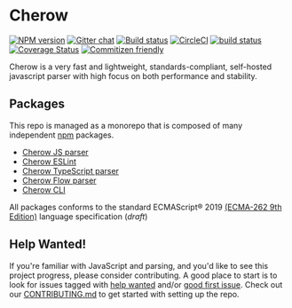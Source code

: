 # Cherow

[![NPM version](https://img.shields.io/npm/v/cherow.svg?style=flat-square)](https://www.npmjs.com/package/cherow)
[![Gitter chat](https://img.shields.io/gitter/room/Cherow/cherow.svg?style=flat-square)](https://gitter.im/cherow/cherow)
[![Build status](https://img.shields.io/appveyor/ci/Kflash/cherow/master.svg?style=flat-square&logo=appveyor)](https://ci.appveyor.com/project/Kflash/cherow/branch/master)
[![CircleCI](https://img.shields.io/circleci/project/github/cherow/cherow/master.svg?style=flat-square)](https://circleci.com/gh/cherow/cherow)
[![build status](https://img.shields.io/travis/cherow/cherow/master.svg?style=flat-square)](https://travis-ci.org/cherow/cherow)
[![Coverage Status](https://img.shields.io/coveralls/github/cherow/cherow/master.svg?style=flat-square)](https://coveralls.io/github/cherow/cherow?branch=master)
[![Commitizen friendly](https://img.shields.io/badge/commitizen-friendly-brightgreen.svg)](http://commitizen.github.io/cz-cli/)

Cherow is a very fast and lightweight, standards-compliant, self-hosted javascript parser with high focus on both performance and stability.

## Packages

This repo is managed as a monorepo that is composed of many independent [npm](https://www.npmjs.com/) packages.

* [Cherow JS parser](https://github.com/cherow/cherow/tree/master/packages/cherow)
* [Cherow ESLint](https://github.com/cherow/cherow/tree/master/packages/cherow-eslint)
* [Cherow TypeScript parser](https://github.com/cherow/cherow/tree/master/packages/cherow-ts)
* [Cherow Flow parser](https://github.com/cherow/cherow/tree/master/packages/cherow-flow)
* [Cherow CLI](https://github.com/cherow/cherow/tree/master/packages/cherow-cli)

All packages conforms to the standard ECMAScript® 2019 [(ECMA-262 9th Edition)](https://tc39.github.io/ecma262/) language specification (*draft*)


## Help Wanted!

If you're familiar with JavaScript and parsing, and you'd like to see this project progress, please consider contributing. A good place to start is to look for issues tagged with [help wanted](https://github.com/cherow/cherow/labels/help%20wanted) and/or [good first issue](https://github.com/cherow/cherow/labels/good%20first%20issue). Check out our [CONTRIBUTING.md](.github/CONTRIBUTING.md) to get started with setting up the repo.
